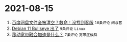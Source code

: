 # 2021-08-15

1. [百度网盘文件全被清空？救命！没找到客服](https://www.v2ex.com/t/795851) `10条评论` `问与答`
1. [Debian 11 Bullseye 出了](https://www.v2ex.com/t/795840) `9条评论` `Linux`
1. [移动宽带融合加速是什么？](https://www.v2ex.com/t/795841) `7条评论` `宽带症候群`
